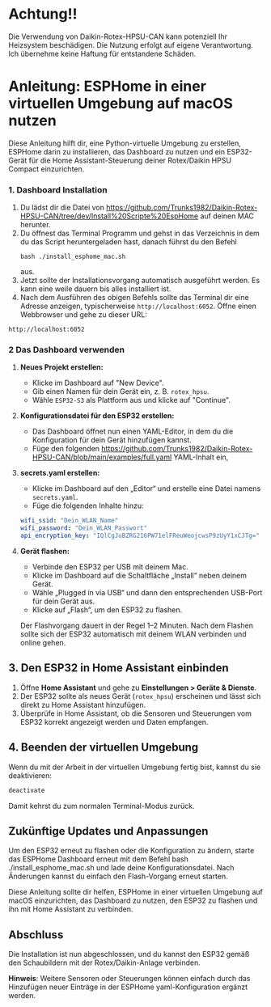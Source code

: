 
# Achtung!!
Die Verwendung von Daikin-Rotex-HPSU-CAN kann potenziell Ihr Heizsystem beschädigen. Die Nutzung erfolgt auf eigene Verantwortung. Ich übernehme keine Haftung für entstandene Schäden.

# Anleitung: ESPHome in einer virtuellen Umgebung auf macOS nutzen

Diese Anleitung hilft dir, eine Python-virtuelle Umgebung zu erstellen, ESPHome darin zu installieren, das Dashboard zu nutzen und ein ESP32-Gerät für die Home Assistant-Steuerung deiner Rotex/Daikin HPSU Compact einzurichten.

### 1. Dashboard Installation

1. Du lädst dir die Datei von https://github.com/Trunks1982/Daikin-Rotex-HPSU-CAN/tree/dev/Install%20Scripte%20EspHome auf deinen MAC herunter.
2. Du öffnest das Terminal Programm und gehst in das Verzeichnis in dem du das Script heruntergeladen hast, danach führst du den Befehl
   ```
   bash ./install_esphome_mac.sh
   ```
   aus.
3. Jetzt sollte der Installationsvorgang automatisch ausgeführt werden. Es kann eine weile dauern bis alles installiert ist.
4. Nach dem Ausführen des obigen Befehls sollte das Terminal dir eine Adresse anzeigen, typischerweise `http://localhost:6052`. Öffne einen Webbrowser und gehe zu dieser URL:

```
http://localhost:6052
```

### 2 Das Dashboard verwenden

1. **Neues Projekt erstellen:**
   - Klicke im Dashboard auf "New Device".
   - Gib einen Namen für dein Gerät ein, z. B. `rotex_hpsu`.
   - Wähle `ESP32-S3` als Plattform aus und klicke auf "Continue".

2. **Konfigurationsdatei für den ESP32 erstellen:**
   - Das Dashboard öffnet nun einen YAML-Editor, in dem du die Konfiguration für dein Gerät hinzufügen kannst.
   - Füge den folgenden https://github.com/Trunks1982/Daikin-Rotex-HPSU-CAN/blob/main/examples/full.yaml YAML-Inhalt ein,


3. **secrets.yaml erstellen:**
   - Klicke im Dashboard auf den „Editor“ und erstelle eine Datei namens `secrets.yaml`.
   - Füge die folgenden Inhalte hinzu:

   ```yaml
   wifi_ssid: "Dein_WLAN_Name"
   wifi_password: "Dein_WLAN_Passwort"
   api_encryption_key: "IQlCgJuBZRG216PW71elFReuWeojcwsP9zUyY1xCJTg="
   ```

4. **Gerät flashen:**
   - Verbinde den ESP32 per USB mit deinem Mac.
   - Klicke im Dashboard auf die Schaltfläche „Install“ neben deinem Gerät.
   - Wähle „Plugged in via USB“ und dann den entsprechenden USB-Port für dein Gerät aus.
   - Klicke auf „Flash“, um den ESP32 zu flashen.

   Der Flashvorgang dauert in der Regel 1–2 Minuten. Nach dem Flashen sollte sich der ESP32 automatisch mit deinem WLAN verbinden und online gehen.

## 3. Den ESP32 in Home Assistant einbinden

1. Öffne **Home Assistant** und gehe zu **Einstellungen > Geräte & Dienste**.
2. Der ESP32 sollte als neues Gerät (`rotex_hpsu`) erscheinen und lässt sich direkt zu Home Assistant hinzufügen.
3. Überprüfe in Home Assistant, ob die Sensoren und Steuerungen vom ESP32 korrekt angezeigt werden und Daten empfangen.

## 4. Beenden der virtuellen Umgebung

Wenn du mit der Arbeit in der virtuellen Umgebung fertig bist, kannst du sie deaktivieren:

```bash
deactivate
```

Damit kehrst du zum normalen Terminal-Modus zurück.

## Zukünftige Updates und Anpassungen

Um den ESP32 erneut zu flashen oder die Konfiguration zu ändern, starte das ESPHome Dashboard erneut mit dem Befehl  bash ./install_esphome_mac.sh und lade deine Konfigurationsdatei. Nach Änderungen kannst du einfach den Flash-Vorgang erneut starten.

Diese Anleitung sollte dir helfen, ESPHome in einer virtuellen Umgebung auf macOS einzurichten, das Dashboard zu nutzen, den ESP32 zu flashen und ihn mit Home Assistant zu verbinden.

## Abschluss

Die Installation ist nun abgeschlossen, und du kannst den ESP32 gemäß den Schaubildern mit der Rotex/Daikin-Anlage verbinden.


**Hinweis**: Weitere Sensoren oder Steuerungen können einfach durch das Hinzufügen neuer Einträge in der ESPHome yaml-Konfiguration ergänzt werden.



